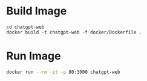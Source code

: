 # Build Image

```
cd chatgpt-web
docker build -t chatgpt-web -f docker/Dockerfile .
```

# Run Image

```bash
docker run --rm -it -p 80:3000 chatgpt-web
```
